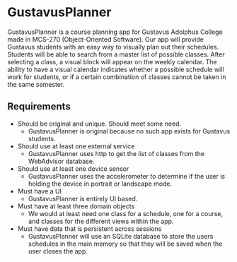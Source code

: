 # GustavusPlanner
GustavusPlanner is a course planning app for Gustavus Adolphus College made in MCS-270 (Object-Oriented Software).
Our app will provide Gustavus students with an easy way to visually plan out their schedules.
Students will be able to search from a master list of possible classes. After selecting a class, 
a visual block will appear on the weekly calendar. The ability to have a visual calendar indicates 
whether a possible schedule will work for students, or if a certain combination of classes cannot 
be taken in the same semester.
## Requirements
* Should be original and unique. Should meet some need.
  * GustavusPlanner is original because no such app exists for Gustavus students.
* Should use at least one external service
  * GustavusPlanner uses http to get the list of classes from the WebAdvisor database.
* Should use at least one device sensor
  * GustavusPlanner uses the accelerometer to determine if the user is holding the device in portrait or landscape mode.
* Must have a UI
  * GustavusPlanner is entirely UI based.
* Must have at least three domain objects
  * We would at least need one class for a schedule, one for a course, and classes for the different views within the app.
* Must have data that is persistent across sessions
  * GustavusPlanner will use an SQLite database to store the users schedules in the main memory so that they will be saved when the user closes the app.
